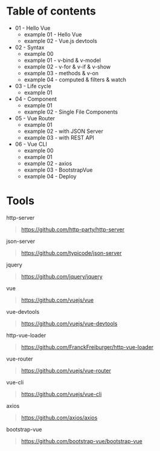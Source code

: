 # Table of contents
* 01 - Hello Vue
    * example 01 - Hello Vue
    * example 02 - Vue.js devtools
* 02 - Syntax
    * example 00
    * example 01 - v-bind & v-model
    * example 02 - v-for & v-if & v-show
    * example 03 - methods & v-on
    * example 04 - computed & filters & watch
* 03 - Life cycle
    * example 01
* 04 - Component
    * example 01
    * example 02 - Single File Components
* 05 - Vue Router
    * example 01
    * example 02 - with JSON Server
    * example 03 - with REST API
* 06 - Vue CLI
    * example 00
    * example 01
    * example 02 - axios
    * example 03 - BootstrapVue
    * example 04 - Deploy
# Tools
http-server
> https://github.com/http-party/http-server

json-server
> https://github.com/typicode/json-server

jquery
> https://github.com/jquery/jquery

vue
> https://github.com/vuejs/vue

vue-devtools
> https://github.com/vuejs/vue-devtools

http-vue-loader
> https://github.com/FranckFreiburger/http-vue-loader

vue-router
> https://github.com/vuejs/vue-router

vue-cli
> https://github.com/vuejs/vue-cli

axios
> https://github.com/axios/axios

bootstrap-vue
> https://github.com/bootstrap-vue/bootstrap-vue

